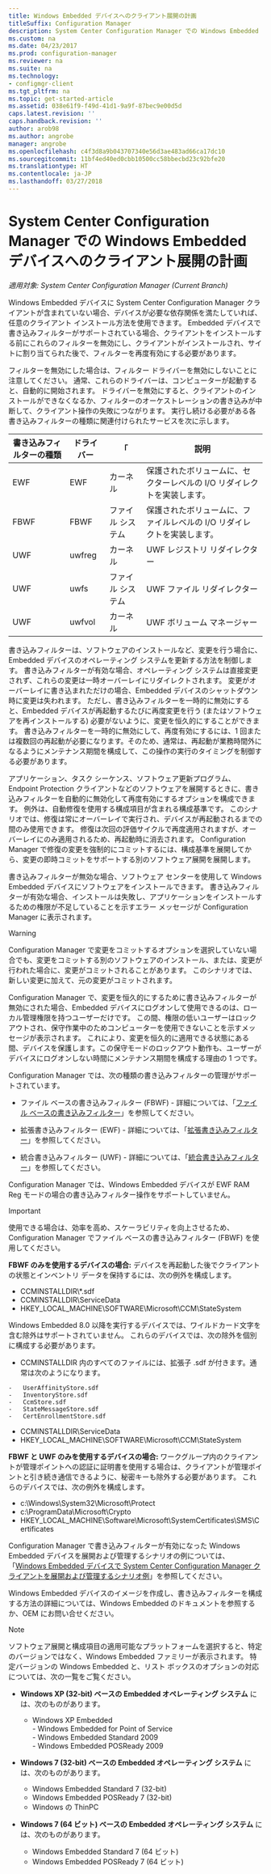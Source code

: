 ```yaml
---
title: Windows Embedded デバイスへのクライアント展開の計画
titleSuffix: Configuration Manager
description: System Center Configuration Manager での Windows Embedded デバイスへのクライアント展開の計画
ms.custom: na
ms.date: 04/23/2017
ms.prod: configuration-manager
ms.reviewer: na
ms.suite: na
ms.technology:
- configmgr-client
ms.tgt_pltfrm: na
ms.topic: get-started-article
ms.assetid: 038e61f9-f49d-41d1-9a9f-87bec9e00d5d
caps.latest.revision: ''
caps.handback.revision: ''
author: arob98
ms.author: angrobe
manager: angrobe
ms.openlocfilehash: c4f3d8a9b043707340e56d3ae483ad66ca17dc10
ms.sourcegitcommit: 11bf4ed40ed0cbb10500cc58bbecbd23c92bfe20
ms.translationtype: HT
ms.contentlocale: ja-JP
ms.lasthandoff: 03/27/2018
---
```

# <a name="planning-for-client-deployment-to-windows-embedded-devices-in-system-center-configuration-manager"></a>System Center Configuration Manager での Windows Embedded デバイスへのクライアント展開の計画

*適用対象: System Center Configuration Manager (Current Branch)*

<a name="BKMK_DeployClientEmbedded"></a> Windows Embedded デバイスに System Center Configuration Manager クライアントが含まれていない場合、デバイスが必要な依存関係を満たしていれば、任意のクライアント インストール方法を使用できます。 Embedded デバイスで書き込みフィルターがサポートされている場合、クライアントをインストールする前にこれらのフィルターを無効にし、クライアントがインストールされ、サイトに割り当てられた後で、フィルターを再度有効にする必要があります。  

 フィルターを無効にした場合は、フィルター ドライバーを無効にしないことに注意してください。 通常、これらのドライバーは、コンピューターが起動すると、自動的に開始されます。 ドライバーを無効にすると、クライアントのインストールができなくなるか、フィルターのオーケストレーションの書き込みが中断して、クライアント操作の失敗につながります。 実行し続ける必要がある各書き込みフィルターの種類に関連付けられたサービスを次に示します。  

|書き込みフィルターの種類|ドライバー|「|説明|  
|-----------------------|------------|----------|-----------------|  
|EWF|EWF|カーネル|保護されたボリュームに、セクターレベルの I/O リダイレクトを実装します。|  
|FBWF|FBWF|ファイル システム|保護されたボリュームに、ファイルレベルの I/O リダイレクトを実装します。|  
|UWF|uwfreg|カーネル|UWF レジストリ リダイレクター|  
|UWF|uwfs|ファイル システム|UWF ファイル リダイレクター|  
|UWF|uwfvol|カーネル|UWF ボリューム マネージャー|  

 書き込みフィルターは、ソフトウェアのインストールなど、変更を行う場合に、Embedded デバイスのオペレーティング システムを更新する方法を制御します。 書き込みフィルターが有効な場合、オペレーティング システムは直接変更されず、これらの変更は一時オーバーレイにリダイレクトされます。 変更がオーバーレイに書き込まれただけの場合、Embedded デバイスのシャットダウン時に変更は失われます。 ただし、書き込みフィルターを一時的に無効にすると、Embedded デバイスが再起動するたびに再度変更を行う (またはソフトウェアを再インストールする) 必要がないように、変更を恒久的にすることができます。 書き込みフィルターを一時的に無効にして、再度有効にするには、1 回または複数回の再起動が必要になります。そのため、通常は、再起動が業務時間外になるようにメンテナンス期間を構成して、この操作の実行のタイミングを制御する必要があります。  

 アプリケーション、タスク シーケンス、ソフトウェア更新プログラム、Endpoint Protection クライアントなどのソフトウェアを展開するときに、書き込みフィルターを自動的に無効化して再度有効にするオプションを構成できます。 例外は、自動修復を使用する構成項目が含まれる構成基準です。 このシナリオでは、修復は常にオーバーレイで実行され、デバイスが再起動されるまでの間のみ使用できます。 修復は次回の評価サイクルで再度適用されますが、オーバーレイにのみ適用されるため、再起動時に消去されます。 Configuration Manager で修復の変更を強制的にコミットするには、構成基準を展開してから、変更の即時コミットをサポートする別のソフトウェア展開を展開します。  

 書き込みフィルターが無効な場合、ソフトウェア センターを使用して Windows Embedded デバイスにソフトウェアをインストールできます。 書き込みフィルターが有効な場合、インストールは失敗し、アプリケーションをインストールするための権限が不足していることを示すエラー メッセージが Configuration Manager に表示されます。  

> [!WARNING]  
>  Configuration Manager で変更をコミットするオプションを選択していない場合でも、変更をコミットする別のソフトウェアのインストール、または、変更が行われた場合に、変更がコミットされることがあります。 このシナリオでは、新しい変更に加えて、元の変更がコミットされます。  

 Configuration Manager で、変更を恒久的にするために書き込みフィルターが無効にされた場合、Embedded デバイスにログオンして使用できるのは、ローカル管理権限を持つユーザーだけです。 この間、権限の低いユーザーはロックアウトされ、保守作業中のためコンピューターを使用できないことを示すメッセージが表示されます。 これにより、変更を恒久的に適用できる状態にある間、デバイスを保護します。この保守モードのロックアウト動作も、ユーザーがデバイスにログオンしない時間にメンテナンス期間を構成する理由の 1 つです。  

 Configuration Manager では、次の種類の書き込みフィルターの管理がサポートされています。  

-   ファイル ベースの書き込みフィルター (FBWF) - 詳細については、「[ファイル ベースの書き込みフィルター](http://go.microsoft.com/fwlink/?LinkID=204717)」を参照してください。  

-   拡張書き込みフィルター (EWF) - 詳細については、「[拡張書き込みフィルター](http://go.microsoft.com/fwlink/?LinkId=204718)」を参照してください。  

-   統合書き込みフィルター (UWF) - 詳細については、「[統合書き込みフィルター](http://go.microsoft.com/fwlink/?LinkId=309236)」を参照してください。  

 Configuration Manager では、Windows Embedded デバイスが EWF RAM Reg モードの場合の書き込みフィルター操作をサポートしていません。  

> [!IMPORTANT]  
>  使用できる場合は、効率を高め、スケーラビリティを向上させるため、Configuration Manager でファイル ベースの書き込みフィルター (FBWF) を使用してください。
>
> **FBWF のみを使用するデバイスの場合:** デバイスを再起動した後でクライアントの状態とインベントリ データを保持するには、次の例外を構成します。  
>   
>  -   CCMINSTALLDIR\\*.sdf  
> -   CCMINSTALLDIR\ServiceData  
> -   HKEY_LOCAL_MACHINE\SOFTWARE\Microsoft\CCM\StateSystem  
>   
>  Windows Embedded 8.0 以降を実行するデバイスでは、ワイルドカード文字を含む除外はサポートされていません。 これらのデバイスでは、次の除外を個別に構成する必要があります。  
>   
>  -   CCMINSTALLDIR 内のすべてのファイルには、拡張子 .sdf が付きます。通常は次のようになります。  
>   
>     -   UserAffinityStore.sdf  
>     -   InventoryStore.sdf  
>     -   CcmStore.sdf  
>     -   StateMessageStore.sdf  
>     -   CertEnrollmentStore.sdf  
> -   CCMINSTALLDIR\ServiceData  
> -   HKEY_LOCAL_MACHINE\SOFTWARE\Microsoft\CCM\StateSystem  
>   
> **FBWF と UWF のみを使用するデバイスの場合:** ワークグループ内のクライアントが管理ポイントへの認証に証明書を使用する場合は、クライアントが管理ポイントと引き続き通信できるように、秘密キーも除外する必要があります。 これらのデバイスでは、次の例外を構成します。  
>   
>  -   c:\Windows\System32\Microsoft\Protect  
> -   c:\ProgramData\Microsoft\Crypto  
> -   HKEY_LOCAL_MACHINE\Software\Microsoft\SystemCertificates\SMS\Certificates  

 Configuration Manager で書き込みフィルターが有効になった Windows Embedded デバイスを展開および管理するシナリオの例については、「[Windows Embedded デバイスで System Center Configuration Manager クライアントを展開および管理するシナリオ例](../../../../core/clients/deploy/example-scenario-for-deploying-and-managing-clients-on-windows-embedded-devices.md)」を参照してください。  

 Windows Embedded デバイスのイメージを作成し、書き込みフィルターを構成する方法の詳細については、Windows Embedded のドキュメントを参照するか、OEM にお問い合せください。  

> [!NOTE]  
>  ソフトウェア展開と構成項目の適用可能なプラットフォームを選択すると、特定のバージョンではなく、Windows Embedded ファミリーが表示されます。 特定バージョンの Windows Embedded と、リスト ボックスのオプションの対応については、次の一覧をご覧ください。  
>   
>  -   **Windows XP (32-bit) ベースの Embedded オペレーティング システム** には、次のものがあります。  
>   
>      -   Windows XP Embedded  
>     -   Windows Embedded for Point of Service  
>     -   Windows Embedded Standard 2009  
>     -   Windows Embedded POSReady 2009  
> -   **Windows 7 (32-bit) ベースの Embedded オペレーティング システム** には、次のものがあります。  
>   
>      -   Windows Embedded Standard 7 (32-bit)  
>     -   Windows Embedded POSReady 7 (32-bit)  
>     -   Windows の ThinPC  
> -   **Windows 7 (64 ビット) ベースの Embedded オペレーティング システム** には、次のものがあります。  
>   
>      -   Windows Embedded Standard 7 (64 ビット)  
>     -   Windows Embedded POSReady 7 (64 ビット)
